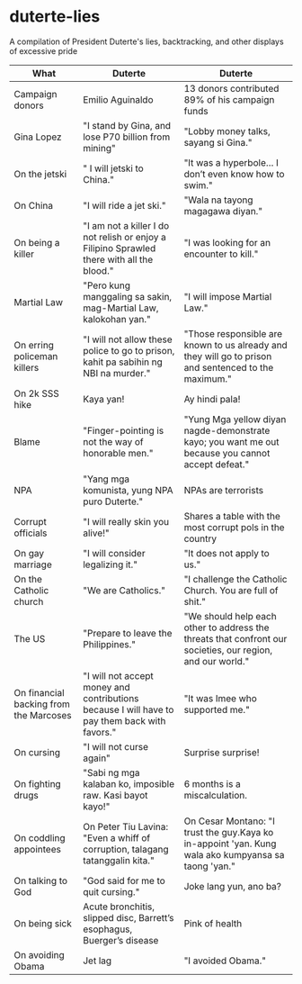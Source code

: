 # duterte-lies
A compilation of President Duterte's lies, backtracking, and other displays of excessive pride

| What | Duterte | Duterte|
|------|---------|------- |
| Campaign donors| Emilio Aguinaldo | 13 donors contributed 89% of his campaign funds|
| Gina Lopez | "I stand by Gina, and lose P70 billion from mining"  | "Lobby money talks, sayang si Gina." |
| On the jetski | "	I will jetski to China." | "It was a hyperbole… I don’t even know how to swim." |
| On China | "I will ride a jet ski." | "Wala na tayong magagawa diyan." |
| On being a killer | "I am not a killer I do not relish or enjoy a Filipino Sprawled there with all the blood." | "I was looking for an encounter to kill." |
| Martial Law | "Pero kung manggaling sa sakin, mag-Martial Law, kalokohan yan." | "I will impose Martial Law." |
| On erring policeman killers | "I will not allow these police to go to prison, kahit pa sabihin ng NBI na murder." | "Those responsible are known to us already and they will go to prison and sentenced to the maximum." |
| On 2k SSS hike | Kaya yan! | Ay hindi pala! |
| Blame | "Finger-pointing is not the way of honorable men." | "Yung Mga yellow diyan nagde-demonstrate kayo; you want me out because you cannot accept defeat." |
| NPA | "Yang mga komunista, yung NPA puro Duterte." | NPAs are terrorists |
| Corrupt officials | "I will really skin you alive!" | Shares a table with the most corrupt pols in the country |
| On gay marriage | "I will consider legalizing it." | "It does not apply to us." |
| On the Catholic church | "We are Catholics." | "I challenge the Catholic Church. You are full of shit." |
| The US | "Prepare to leave the Philippines." | "We should help each other to address the threats that confront our societies, our region, and our world." |
| On financial backing from the Marcoses | "I will not accept money and contributions because I will have to pay them back with favors." | "It was Imee who supported me." |
| On cursing | "I will not curse again" | Surprise surprise! |
| On fighting drugs | "Sabi ng mga kalaban ko, imposible raw. Kasi bayot kayo!" | 6 months is a miscalculation. |
| On coddling appointees | On Peter Tiu Lavina: "Even a whiff of corruption, talagang tatanggalin kita." | On Cesar Montano: "I trust the guy.Kaya ko in-appoint 'yan. Kung wala ako kumpyansa sa taong 'yan." |
| On talking to God | "God said for me to quit cursing." | Joke lang yun, ano ba? |
| On being sick | Acute bronchitis, slipped disc, Barrett’s esophagus, Buerger’s disease | Pink of health |
| On avoiding Obama | Jet lag | "I avoided Obama." |
